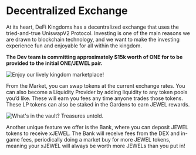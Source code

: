 # Decentralized Exchange

At its heart, DeFi Kingdoms has a decentralized exchange that uses the tried-and-true UniswapV2 Protocol. Investing is one of the main reasons we are drawn to blockchain technology, and we want to make the investing experience fun and enjoyable for all within the kingdom.

**The Dev team is committing approximately $15k worth of ONE for to be provided to the initial ONE/JEWEL pair.**

![Enjoy our lively kingdom marketplace!](../.gitbook/assets/markets-wp.png)

From the Market, you can swap tokens at the current exchange rates. You can also become a Liquidity Provider by adding liquidity to any token pools you’d like. These will earn you fees any time anyone trades those tokens. These LP tokens can also be staked in the Gardens to earn JEWEL rewards.

![What&apos;s in the vault? Treasures untold.](../.gitbook/assets/the-vault.png)

Another unique feature we offer is the Bank, where you can deposit JEWEL tokens to receive xJEWEL. The Bank will receive fees from the DEX and in-game fees, periodically doing a market buy for more JEWEL tokens, meaning your xJEWEL will always be worth more JEWELs than you put in! 

